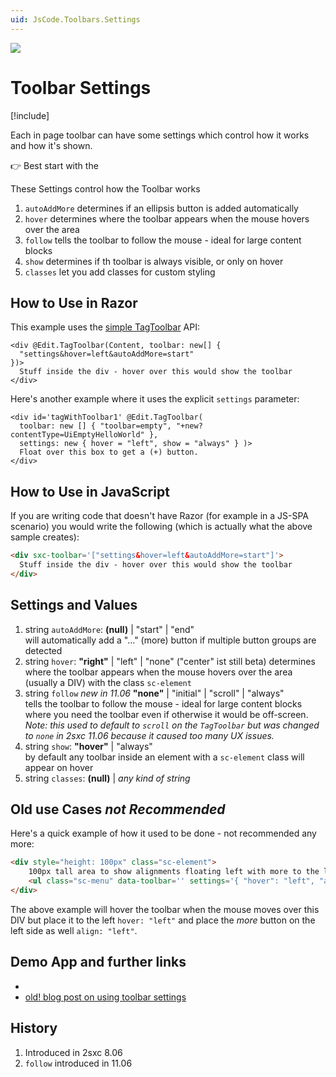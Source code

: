 ```yaml
---
uid: JsCode.Toolbars.Settings
---
```


<img src="~/assets/features/toolbar.svg" class="feature">

# Toolbar Settings

[!include[](~/pages/basics/stack/_shared-float-summary.md)]
<style>.context-box-summary .edit-custom { visibility: visible; } </style>

Each in page toolbar can have some settings which control how it works and how it's shown. 

👉 Best start with the [](xref:Tut.Toolbar)

These Settings control how the Toolbar works

1. `autoAddMore` determines if an ellipsis button is added automatically
1. `hover` determines where the toolbar appears when the mouse hovers over the area
1. `follow` tells the toolbar to follow the mouse - ideal for large content blocks 
1. `show` determines if th toolbar is always visible, or only on hover
1. `classes` let you add classes for custom styling

## How to Use in Razor

This example uses the [simple TagToolbar](xref:NetCode.Razor.Edit.Toolbar) API:

```razor
<div @Edit.TagToolbar(Content, toolbar: new[] { 
  "settings&hover=left&autoAddMore=start"
})>
  Stuff inside the div - hover over this would show the toolbar
</div>
```

Here's another example where it uses the explicit `settings` parameter:

```razor
<div id='tagWithToolbar1' @Edit.TagToolbar(
  toolbar: new [] { "toolbar=empty", "+new?contentType=UiEmptyHelloWorld" },
  settings: new { hover = "left", show = "always" } )>
  Float over this box to get a (+) button. 
</div>
```

## How to Use in JavaScript

If you are writing code that doesn't have Razor (for example in a JS-SPA scenario) you would write the following (which is actually what the above sample creates):

```html
<div sxc-toolbar='["settings&hover=left&autoAddMore=start"]'>
  Stuff inside the div - hover over this would show the toolbar
</div>
```

## Settings and Values

1. string `autoAddMore`: **(null)** | "start" | "end"  
will automatically add a "..." (more) button if multiple button groups are detected
1. string `hover`: **"right"** | "left" | "none"  ("center" ist still beta)
determines where the toolbar appears when the mouse hovers over the area (usually a DIV) with the class `sc-element`
1. string `follow` _new in 11.06_ **"none"** | "initial" | "scroll" | "always"  
tells the toolbar to follow the mouse - ideal for large content blocks where you need the toolbar even if otherwise it would be off-screen. _Note: this used to default to `scroll` on the `TagToolbar` but was changed to `none` in 2sxc 11.06 because it caused too many UX issues._
1. string `show`: **"hover"** | "always"  
by default any toolbar inside an element with a `sc-element` class will appear on hover
1. string `classes`: **(null)** | _any kind of string_   


## Old use Cases _not Recommended_

Here's a quick example of how it used to be done - not recommended any more:

```Html
<div style="height: 100px" class="sc-element">
    100px tall area to show alignments floating left with more to the left
    <ul class="sc-menu" data-toolbar='' settings='{ "hover": "left", "align": "left" }'></ul>
</div>
```

The above example will hover the toolbar when the mouse moves over this DIV but place it to the left `hover: "left"` and place the _more_ button on the left side as well `align: "left"`.


## Demo App and further links

* [](xref:Tut.Toolbar)
* [old! blog post on using toolbar settings](http://2sxc.org/en/blog/post/customize-edit-toolbar-hover-alignment-more-button-look-and-feel)

## History

1. Introduced in 2sxc 8.06
2. `follow` introduced in 11.06


